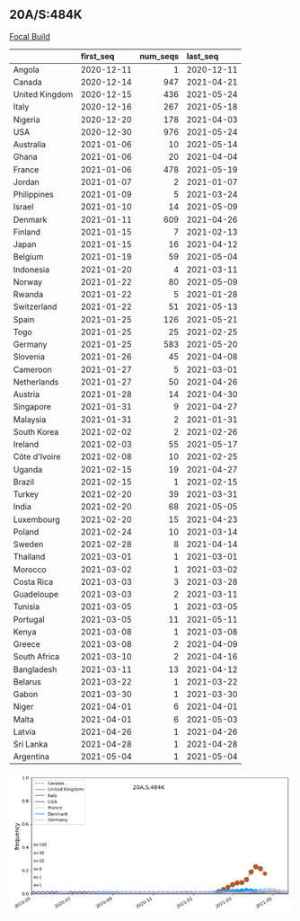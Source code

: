 

## 20A/S:484K
[Focal Build](https://nextstrain.org/groups/neherlab/ncov/20A.S.484K)

|                | first_seq   |   num_seqs | last_seq   |
|:---------------|:------------|-----------:|:-----------|
| Angola         | 2020-12-11  |          1 | 2020-12-11 |
| Canada         | 2020-12-14  |        947 | 2021-04-21 |
| United Kingdom | 2020-12-15  |        436 | 2021-05-24 |
| Italy          | 2020-12-16  |        267 | 2021-05-18 |
| Nigeria        | 2020-12-20  |        178 | 2021-04-03 |
| USA            | 2020-12-30  |        976 | 2021-05-24 |
| Australia      | 2021-01-06  |         10 | 2021-05-14 |
| Ghana          | 2021-01-06  |         20 | 2021-04-04 |
| France         | 2021-01-06  |        478 | 2021-05-19 |
| Jordan         | 2021-01-07  |          2 | 2021-01-07 |
| Philippines    | 2021-01-09  |          5 | 2021-03-24 |
| Israel         | 2021-01-10  |         14 | 2021-05-09 |
| Denmark        | 2021-01-11  |        609 | 2021-04-26 |
| Finland        | 2021-01-15  |          7 | 2021-02-13 |
| Japan          | 2021-01-15  |         16 | 2021-04-12 |
| Belgium        | 2021-01-19  |         59 | 2021-05-04 |
| Indonesia      | 2021-01-20  |          4 | 2021-03-11 |
| Norway         | 2021-01-22  |         80 | 2021-05-09 |
| Rwanda         | 2021-01-22  |          5 | 2021-01-28 |
| Switzerland    | 2021-01-22  |         51 | 2021-05-13 |
| Spain          | 2021-01-25  |        126 | 2021-05-21 |
| Togo           | 2021-01-25  |         25 | 2021-02-25 |
| Germany        | 2021-01-25  |        583 | 2021-05-20 |
| Slovenia       | 2021-01-26  |         45 | 2021-04-08 |
| Cameroon       | 2021-01-27  |          5 | 2021-03-01 |
| Netherlands    | 2021-01-27  |         50 | 2021-04-26 |
| Austria        | 2021-01-28  |         14 | 2021-04-30 |
| Singapore      | 2021-01-31  |          9 | 2021-04-27 |
| Malaysia       | 2021-01-31  |          2 | 2021-01-31 |
| South Korea    | 2021-02-02  |          2 | 2021-02-26 |
| Ireland        | 2021-02-03  |         55 | 2021-05-17 |
| Côte d'Ivoire  | 2021-02-08  |         10 | 2021-02-25 |
| Uganda         | 2021-02-15  |         19 | 2021-04-27 |
| Brazil         | 2021-02-15  |          1 | 2021-02-15 |
| Turkey         | 2021-02-20  |         39 | 2021-03-31 |
| India          | 2021-02-20  |         68 | 2021-05-05 |
| Luxembourg     | 2021-02-20  |         15 | 2021-04-23 |
| Poland         | 2021-02-24  |         10 | 2021-03-14 |
| Sweden         | 2021-02-28  |          8 | 2021-04-14 |
| Thailand       | 2021-03-01  |          1 | 2021-03-01 |
| Morocco        | 2021-03-02  |          1 | 2021-03-02 |
| Costa Rica     | 2021-03-03  |          3 | 2021-03-28 |
| Guadeloupe     | 2021-03-03  |          2 | 2021-03-11 |
| Tunisia        | 2021-03-05  |          1 | 2021-03-05 |
| Portugal       | 2021-03-05  |         11 | 2021-05-11 |
| Kenya          | 2021-03-08  |          1 | 2021-03-08 |
| Greece         | 2021-03-08  |          2 | 2021-04-09 |
| South Africa   | 2021-03-10  |          2 | 2021-04-16 |
| Bangladesh     | 2021-03-11  |         13 | 2021-04-12 |
| Belarus        | 2021-03-22  |          1 | 2021-03-22 |
| Gabon          | 2021-03-30  |          1 | 2021-03-30 |
| Niger          | 2021-04-01  |          6 | 2021-04-01 |
| Malta          | 2021-04-01  |          6 | 2021-05-03 |
| Latvia         | 2021-04-26  |          1 | 2021-04-26 |
| Sri Lanka      | 2021-04-28  |          1 | 2021-04-28 |
| Argentina      | 2021-05-04  |          1 | 2021-05-04 |

![Overall trends 20A.S.484K](/overall_trends_figures/overall_trends_20A.S.484K.png)